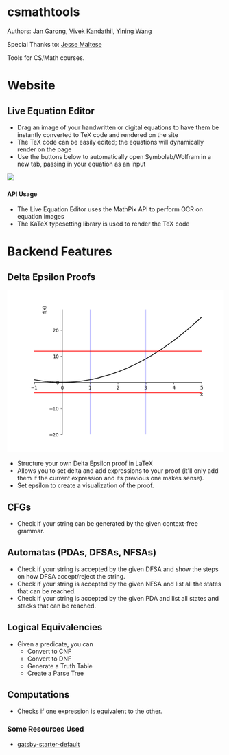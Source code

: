 # csmathtools
Authors: [Jan Garong](https://github.com/jangarong), [Vivek Kandathil](https://github.com/vivekandathil), [Yining Wang](https://github.com/Iris-0829)

Special Thanks to: [Jesse Maltese](https://github.com/j-malt)

Tools for CS/Math courses.

# Website

## Live Equation Editor
- Drag an image of your handwritten or digital equations to have them be instantly converted to TeX code and rendered on the site
- The TeX code can be easily edited; the equations will dynamically render on the page
- Use the buttons below to automatically open Symbolab/Wolfram in a new tab, passing in your equation as an input

![](/imgs/save3.gif)

#### API Usage
- The Live Equation Editor uses the MathPix API to perform OCR on equation images
- The KaTeX typesetting library is used to render the TeX code

# Backend Features

## Delta Epsilon Proofs
![](/imgs/open10.png)
* Structure your own Delta Epsilon proof in LaTeX
* Allows you to set delta and add expressions to your proof (it'll only add them if the current expression and its previous one makes sense).
* Set epsilon to create a visualization of the proof.

## CFGs
* Check if your string can be generated by the given context-free grammar. 

## Automatas (PDAs, DFSAs, NFSAs)
* Check if your string is accepted by the given DFSA and show the steps on how DFSA accept/reject the string. 
* Check if your string is accepted by the given NFSA and list all the states that can be reached. 
* Check if your string is accepted by the given PDA and list all states and stacks that can be reached. 

## Logical Equivalencies
* Given a predicate, you can
  * Convert to CNF
  * Convert to DNF
  * Generate a Truth Table
  * Create a Parse Tree

## Computations
* Checks if one expression is equivalent to the other.

### Some Resources Used
* [gatsby-starter-default](https://github.com/gatsbyjs/gatsby-starter-default)
